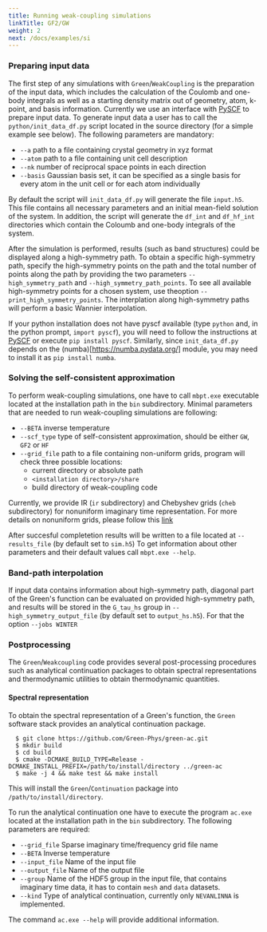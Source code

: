 ```yaml
---
title: Running weak-coupling simulations
linkTitle: GF2/GW
weight: 2
next: /docs/examples/si
---
```


### Preparing input data

The first step of any simulations with `Green`/`WeakCoupling` is the preparation of the input data, which includes the calculation of the Coulomb and one-body integrals as well as a starting density matrix out of geometry, atom, k-point, and basis information.
Currently  we use an interface with [PySCF](https://pyscf.org/) to prepare input data.
To generate input data a user has to call the `python/init_data_df.py` script located in the source directory (for a simple example see below).
The following parameters are mandatory:

  - `--a`  path to a file containing crystal geometry in xyz format
  - `--atom`  path to a file containing unit cell description
  - `--nk`  number of reciprocal space points in each direction
  - `--basis`  Gaussian basis set, it can be specified as a single basis for every atom in the unit cell or for each atom individually

By default the script will  `init_data_df.py` will generate the file `input.h5`. This file contains all necessary parameters and an initial mean-field solution of the system. In addition, the script will generate the `df_int` and `df_hf_int` directories
which contain the Coloumb and one-body integrals of the system.

After the simulation is performed, results (such as band structures) could be displayed along a high-symmetry path. To obtain a specific high-symmetry path, 
specify the high-symmetry points on the path and the total number of points along the path by providing the two parameters `--high_symmetry_path` and `--high_symmetry_path_points`.
To see all available high-symmetry points for a chosen system, use theoption `--print_high_symmetry_points`.
The interplation along high-symmetry paths will perform a basic Wannier interpolation.

If your python installation does not have pyscf available (type `python` and, in the python prompt, `import pyscf`), you will need to follow the instructions at [PySCF](https://pyscf.org/) or execute `pip install pyscf`. Similarly, since `init_data_df.py` depends on the (numba)[https://numba.pydata.org/] module, you may need to install it as `pip install numba`.


### Solving the self-consistent approximation

To perform weak-coupling simulations, one have to call `mbpt.exe` executable located at the installation path in the `bin` subdirectory.
Minimal parameters that are needed to run weak-coupling simulations are following:

  - `--BETA`  inverse temperature
  - `--scf_type` type of self-consistent approximation, should be either `GW`, `GF2` or `HF`
  - `--grid_file`  path to a file containing non-uniform grids, program will check three possible locations:
    - current directory or absolute path
    - `<installation directory>/share`
    - build directory of weak-coupling code

Currently, we provide IR (`ir` subdirectory) and Chebyshev grids (`cheb` subdirectory) for nonuniform imaginary time representation.
For more details on nonuniform grids, please follow this [link](/docs/tutorials/matsubara-and-imaginary-time)


After succesful completetion results will be written to a file located at `--results_file` (by default set to `sim.h5`)
To get information about other parameters and their default values call `mbpt.exe --help`. 

### Band-path interpolation

If input data contains information about high-symmetry path,
diagonal part of the Green's function can be evaluated on provided high-symmetry path, and results will be stored in the `G_tau_hs` group in `--high_symmetry_output_file` 
(by default set to `output_hs.h5`).
For that the option `--jobs WINTER`

### Postprocessing

The `Green`/`Weakcoupling` code provides several post-processing procedures such as analytical continuation packages to obtain spectral representations and
thermodynamic utilities to obtain thermodynamic quantities.

#### Spectral representation

To obtain the spectral representation of a Green's function, the `Green` software stack provides an analytical continuation package.

```ShellSession
  $ git clone https://github.com/Green-Phys/green-ac.git
  $ mkdir build
  $ cd build
  $ cmake -DCMAKE_BUILD_TYPE=Release -DCMAKE_INSTALL_PREFIX=/path/to/install/directory ../green-ac
  $ make -j 4 && make test && make install
```

This will install the `Green`/`Continuation` package into `/path/to/install/directory`.

To run the analytical continuation one have to execute the program `ac.exe` located at the installation path in the `bin` subdirectory.
The following parameters are required:
  - `--grid_file`  Sparse imaginary time/frequency grid file name
  - `--BETA`  Inverse temperature
  - `--input_file`  Name of the input file
  - `--output_file`  Name of the output file
  - `--group`  Name of the HDF5 group in the input file, that contains imaginary time data, it has to contain `mesh` and `data` datasets.
  - `--kind`  Type of analytical continuation, currently only `NEVANLINNA` is implemented.

The command `ac.exe --help` will provide additional information.


